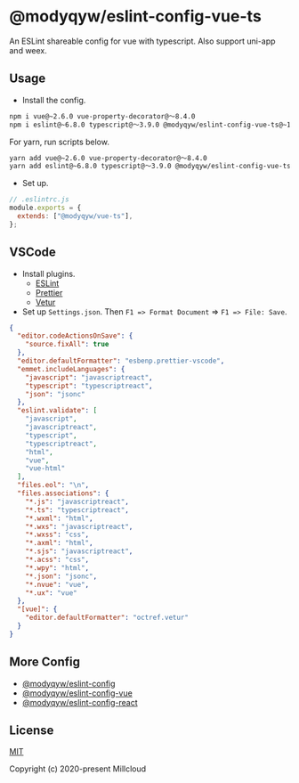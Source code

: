 # @modyqyw/eslint-config-vue-ts

An ESLint shareable config for vue with typescript. Also support uni-app and weex.

## Usage

- Install the config.

```sh
npm i vue@~2.6.0 vue-property-decorator@～8.4.0
npm i eslint@~6.8.0 typescript@～3.9.0 @modyqyw/eslint-config-vue-ts@~1.5.0 -D
```

For yarn, run scripts below.

```sh
yarn add vue@~2.6.0 vue-property-decorator@～8.4.0
yarn add eslint@~6.8.0 typescript@～3.9.0 @modyqyw/eslint-config-vue-ts@~1.5.0 -D
```

- Set up.

```js
// .eslintrc.js
module.exports = {
  extends: ["@modyqyw/vue-ts"],
};
```

## VSCode

- Install plugins.
  - [ESLint](https://marketplace.visualstudio.com/items?itemName=dbaeumer.vscode-eslint)
  - [Prettier](https://marketplace.visualstudio.com/items?itemName=esbenp.prettier-vscode)
  - [Vetur](https://marketplace.visualstudio.com/items?itemName=octref.vetur)
- Set up `Settings.json`. Then `F1 => Format Document` => `F1 => File: Save`.

```json
{
  "editor.codeActionsOnSave": {
    "source.fixAll": true
  },
  "editor.defaultFormatter": "esbenp.prettier-vscode",
  "emmet.includeLanguages": {
    "javascript": "javascriptreact",
    "typescript": "typescriptreact",
    "json": "jsonc"
  },
  "eslint.validate": [
    "javascript",
    "javascriptreact",
    "typescript",
    "typescriptreact",
    "html",
    "vue",
    "vue-html"
  ],
  "files.eol": "\n",
  "files.associations": {
    "*.js": "javascriptreact",
    "*.ts": "typescriptreact",
    "*.wxml": "html",
    "*.wxs": "javascriptreact",
    "*.wxss": "css",
    "*.axml": "html",
    "*.sjs": "javascriptreact",
    "*.acss": "css",
    "*.wpy": "html",
    "*.json": "jsonc",
    "*.nvue": "vue",
    "*.ux": "vue"
  },
  "[vue]": {
    "editor.defaultFormatter": "octref.vetur"
  }
}
```

## More Config

- [@modyqyw/eslint-config](https://github.com/Millcloud/eslint-config)
- [@modyqyw/eslint-config-vue](https://github.com/Millcloud/eslint-config-vue)
- [@modyqyw/eslint-config-react](https://github.com/Millcloud/eslint-config-react)

## License

[MIT](./LICENSE)

Copyright (c) 2020-present Millcloud
